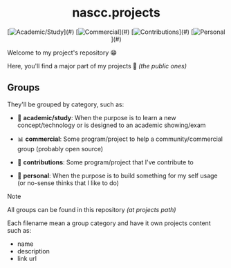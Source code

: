 <div align="center">

nascc.projects
==============

[![Academic/Study](https://img.shields.io/badge/Academic%2FStudy-c1121f?)](#)
[![Commercial](https://img.shields.io/badge/Commercial-669bbc?)](#)
[![Contributions](https://img.shields.io/badge/Contributions-fb8500?)](#)
[![Personal](https://img.shields.io/badge/Personal-e76f51?)](#)

</div>

Welcome to my project's repository 😁

Here, you'll find a major part of my projects 🎁 _(the public ones)_

## Groups

They'll be grouped by category, such as:

  - 🏫 **academic/study**: When the purpose is to learn a new
    concept/technology or is designed to an academic showing/exam

  - 📊 **commercial**: Some program/project to help a
    community/commercial group (probably open source)

  - 🤝 **contributions**: Some program/project that I've contribute to

  - 🎉 **personal**: When the purpose is to build something for my self usage
    (or no-sense thinks that I like to do)

> [!NOTE]
> 
> All groups can be found in this repository _(at projects path)_
>
> Each filename mean a group category and have it own projects
> content such as:
>   - name
>   - description
>   - link url
